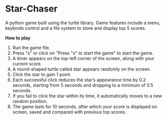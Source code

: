 # Star-Chaser

A python game built using the turtle library. Game features include a menu, keybinds control and a file system to store and display top 5 scores.

**How to play** 

1. Run the game file.
2. Press "s" or click on "Press "s" to start the game" to start the game.
3. A timer appears on the top-left corner of the screen, along with your current score.
4. A round-shaped turtle called star appears randomly on the screen.
5. Click the star to gain 1 point.
6. Each successful click reduces the star’s appearance time by 0.2 seconds, starting from 5 seconds and dropping to a minimum of 0.5 seconds.
7. If you fail to click the star within its time, it automatically moves to a new random position.
8. The game lasts for 10 seconds, after which your score is displayed on screen, saved and compared with previous top scores.
